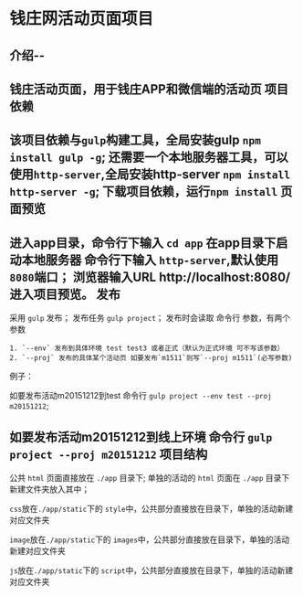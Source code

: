 钱庄网活动页面项目
================
介绍--
----------------
钱庄活动页面，用于钱庄APP和微信端的活动页
项目依赖
----------------
该项目依赖与`gulp`构建工具，全局安装gulp `npm install gulp -g`;
还需要一个本地服务器工具，可以使用`http-server`,全局安装http-server `npm install http-server -g`;
下载项目依赖，运行`npm install`
页面预览
----------------
进入app目录，命令行下输入 `cd app` 在app目录下启动本地服务器 命令行下输入 `http-server`,默认使用`8080`端口；
浏览器输入URL http://localhost:8080/ 进入项目预览。
发布
----------------
采用 `gulp` 发布；
发布任务 `gulp project`；
发布时会读取 命令行 参数，有两个参数

    1. `--env` 发布到具体环境 test test3 或者正式（默认为正式环境 可不写该参数）
    2. `--proj` 发布的具体某个活动页 如要发布`m1511`则写`--proj m1511`(必写参数)

例子：

如要发布活动m20151212到test 命令行 `gulp project --env test --proj m20151212`;

如要发布活动m20151212到线上环境 命令行 `gulp project --proj m20151212`
项目结构
----------------
公共 `html` 页面直接放在 `./app` 目录下;
单独的活动的 `html` 页面在 `./app` 目录下新建文件夹放入其中；

`css`放在`./app/static`下的 `style`中，公共部分直接放在目录下，单独的活动新建对应文件夹

`image`放在`./app/static`下的 `images`中，公共部分直接放在目录下，单独的活动新建对应文件夹

`js`放在`./app/static`下的 `script`中，公共部分直接放在目录下，单独的活动新建对应文件夹
